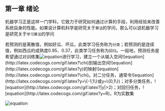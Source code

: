 ## 第一章 绪论

机器学习正是这样一门学科，它致力于研究如何通过计算的手段，利用经验来改善系统自身的性能。如果说计算机科学是研究关于`算法`的学问，那么可以说机器学习是研究关于`学习算法`的学问

若预测的是离散值，例如好瓜、坏瓜，此类学习任务称为`分类`；若预测的是连续值，例如西瓜的成熟度0.95、0.37，此类学习任务称为`回归`。一般地，预测任务是希望通过对训练集![equation](http://latex.codecogs.com/gif.latex?\{(x_1,y_1),(x_2,y_2),...,(x_m,Y_m)\})进行学习，建立一个从输入空间![equation](http://latex.codecogs.com/gif.latex?\chi)到输出空间![equation](http://latex.codecogs.com/gif.latex?y)的映射![equation](http://latex.codecogs.com/gif.latex?\chi)。对二分任务，通常令![equation](http://latex.codecogs.com/gif.latex?y=\{-1,1\}或y=\{0,1\})；对多分类任务，![equation](http://latex.codecogs.com/gif.latex?|y|>2)；对回归任务，![equation](http://latex.codecogs.com/gif.latex?y=R)，R为实数集

![equation](http://latex.codecogs.com/gif.latex?\{(x_1,y_1),(x_2,y_2),...,(x_m,Y_m)\})
